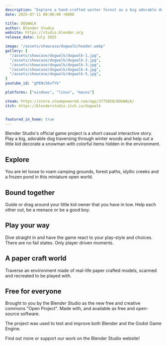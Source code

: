 ```yaml
---
description: "Explore a hand-crafted winter forest as a big adorable dog and with a little kid in tow. A short, free, open source project brought to you by Blender Studio."
date: 2025-07-11 00:00:00 +0000

title: DOGWALK
author: Blender Studio
website: https://studio.blender.org
release_date: July 2025

image: "/assets/showcase/dogwalk/header.webp"
gallery: [
  "/assets/showcase/dogwalk/dogwalk-1.jpg",
  "/assets/showcase/dogwalk/dogwalk-2.jpg",
  "/assets/showcase/dogwalk/dogwalk-3.jpg",
  "/assets/showcase/dogwalk/dogwalk-4.jpg",
  "/assets/showcase/dogwalk/dogwalk-5.jpg",
]
youtube_id: "gPENs56vfYk"

platforms: ["windows", "linux", "macos"]

steam: https://store.steampowered.com/app/3775050/DOGWALK/
itch: https://blenderstudio.itch.io/dogwalk


featured_in_home: true
---
```


Blender Studio's official game project is a short casual interactive story.
Play a big, adorable dog traversing through winter woods and help out a little kid decorate a snowman with colorful items hidden in the environment.

## Explore

You are let loose to roam camping grounds, forest paths, idyllic creeks and a frozen pond in this miniature open world.

## Bound together

Guide or drag around your little kid owner that you have in tow. Help each other out, be a menace or be a good boy.

## Play your way

Dive straight in and have the game react to your play-style and choices.
There are no fail states. Only player driven moments.

## A paper craft world

Traverse an environment made of real-life paper crafted models, scanned and recreated to be played with.

## Free for everyone

Brought to you by the Blender Studio as the new free and creative commons "Open Project".
Made with, and available as free and open-source software.

The project was used to test and improve both Blender and the Godot Game Engine.

Find out more or support our work on the Blender Studio website!
